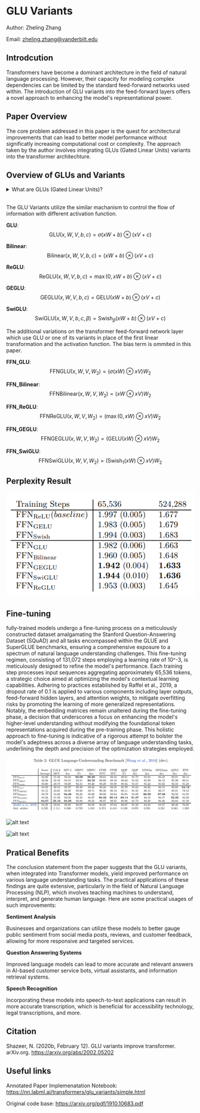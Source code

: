 # GLU Variants
Author: Zheling Zhang

Email: zheling.zhang@vanderbilt.edu

## Introdcution
Transformers have become a dominant architecture in the field of natural language processing. However, their capacity for modeling complex dependencies can be limited by the standard feed-forward networks used within. The introduction of GLU variants into the feed-forward layers offers a novel approach to enhancing the model's representational power.

## Paper Overview
The core problem addressed in this paper is the quest for architectural improvements that can lead to better model performance without significatly increasing computational cost or complexity. The approach taken by the author involves integrating GLUs (Gated Linear Units) variants into the transformer architechture. 

## Overview of GLUs and Variants

<details>
  <summary>What are GLUs (Gated Linear Units)?</summary>
  
GLUs are a type of neural network component that controls the flow of information through the network by applying a gating mechanism to linear units. This gating mechanism allows the model to learn which parts of the information to pass through and which to block, potentially leading to more efficient learning process.

  </details><br>

The GLU Variants utilize the similar machanism to control the flow of information with different activation function.

**GLU**:
$$\text{GLU}(x, W, V, b, c) = \sigma(xW + b) \otimes (xV + c)$$

**Bilinear**:
$$\text{Bilinear}(x, W, V, b, c) = (xW + b) \otimes (xV + c)$$

**ReGLU**:
$$\text{ReGLU}(x, W, V, b, c) = \max(0, xW + b) \otimes (xV + c)$$

**GEGLU**:
$$\text{GEGLU}(x, W, V, b, c) = \text{GELU}(xW + b) \otimes (xV + c)$$

**SwiGLU**:
$$\text{SwiGLU}(x, W, V, b, c, \beta) = \text{Swish}_\beta(xW + b) \otimes (xV + c)$$

The additional variations on the transformer feed-forward network layer which use GLU or one of its variants in place of the first linear transformation and the activation function. The bias term is ommited in this paper.

**FFN_GLU**:
$$\text{FFNGLU}(x, W, V, W_2) = (\sigma(xW) \otimes xV)W_2$$

**FFN_Bilinear**:
$$\text{FFNBilinear}(x, W, V, W_2) = (xW \otimes xV)W_2$$

**FFN_ReGLU**:
$$\text{FFNReGLU}(x, W, V, W_2) = (\max(0, xW) \otimes xV)W_2$$

**FFN_GEGLU**:
$$\text{FFNGEGLU}(x, W, V, W_2) = (\text{GELU}(xW) \otimes xV)W_2$$

**FFN_SwiGLU**:
$$\text{FFNSwiGLU}(x, W, V, W_2) = (\text{Swish}_1(xW) \otimes xV)W_2$$

## Perplexity Result
![alt text](image.png)

## Fine-tuning

fully-trained models undergo a fine-tuning process on a meticulously constructed dataset amalgamating the Stanford Question-Answering Dataset (SQuAD) and all tasks encompassed within the GLUE and SuperGLUE benchmarks, ensuring a comprehensive exposure to a spectrum of natural language understanding challenges. This fine-tuning regimen, consisting of 131,072 steps employing a learning rate of 10^-3, is meticulously designed to refine the model's performance. Each training step processes input sequences aggregating approximately 65,536 tokens, a strategic choice aimed at optimizing the model's contextual learning capabilities. Adhering to practices established by Raffel et al., 2019, a dropout rate of 0.1 is applied to various components including layer outputs, feed-forward hidden layers, and attention weights, to mitigate overfitting risks by promoting the learning of more generalized representations. Notably, the embedding matrices remain unaltered during the fine-tuning phase, a decision that underscores a focus on enhancing the model's higher-level understanding without modifying the foundational token representations acquired during the pre-training phase. This holistic approach to fine-tuning is indicative of a rigorous attempt to bolster the model's adeptness across a diverse array of language understanding tasks, underlining the depth and precision of the optimization strategies employed.

![alt text](https://github.com/Zoliverling/Transformer_Paper_Presentation/blob/main/images/image-1.png)

![alt text](image-2.png)

![alt text](image-3.png)

## Pratical Benefits

The conclusion statement from the paper suggests that the GLU variants, when integrated into Transformer models, yield improved performance on various language understanding tasks. The practical applications of these findings are quite extensive, particularly in the field of Natural Language Processing (NLP), which involves teaching machines to understand, interpret, and generate human language. Here are some practical usages of such improvements:

**Sentiment Analysis**

Businesses and organizations can utilize these models to better gauge public sentiment from social media posts, reviews, and customer feedback, allowing for more responsive and targeted services.

**Question Answering Systems** 

Improved language models can lead to more accurate and relevant answers in AI-based customer service bots, virtual assistants, and information retrieval systems.

**Speech Recognition**

Incorporating these models into speech-to-text applications can result in more accurate transcription, which is beneficial for accessibility technology, legal transcriptions, and more.

## Citation

Shazeer, N. (2020b, February 12). GLU variants improve transformer. arXiv.org. https://arxiv.org/abs/2002.05202

## Useful links
Annotated Paper Implemenatation Notebook: https://nn.labml.ai/transformers/glu_variants/simple.html

Original code base: https://arxiv.org/pdf/1910.10683.pdf




